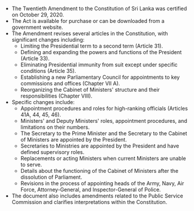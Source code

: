 - The Twentieth Amendment to the Constitution of Sri Lanka was certified on October 29, 2020.
- The Act is available for purchase or can be downloaded from a government website.
- The Amendment revises several articles in the Constitution, with significant changes including:
  - Limiting the Presidential term to a second term (Article 31).
  - Defining and expanding the powers and functions of the President (Article 33).
  - Eliminating Presidential immunity from suit except under specific conditions (Article 35).
  - Establishing a new Parliamentary Council for appointments to key commissions and offices (Chapter VII A).
  - Reorganizing the Cabinet of Ministers' structure and their responsibilities (Chapter VIII).
- Specific changes include:
  - Appointment procedures and roles for high-ranking officials (Articles 41A, 44, 45, 46).
  - Ministers' and Deputy Ministers' roles, appointment procedures, and limitations on their numbers.
  - The Secretary to the Prime Minister and the Secretary to the Cabinet of Ministers are appointed by the President.
  - Secretaries to Ministries are appointed by the President and have defined supervisory roles.
  - Replacements or acting Ministers when current Ministers are unable to serve.
  - Details about the functioning of the Cabinet of Ministers after the dissolution of Parliament.
  - Revisions in the process of appointing heads of the Army, Navy, Air Force, Attorney-General, and Inspector-General of Police.
- The document also includes amendments related to the Public Service Commission and clarifies interpretations within the Constitution.